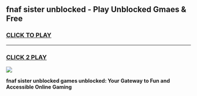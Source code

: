 
## fnaf sister unblocked - Play Unblocked Gmaes & Free
<h3>
<a href="https://news.freeplayer.one?title=fnaf_sister_unblocked&ref=16F">CLICK TO PLAY</a></h3>
<hr>

<h3>
<a href="https://news.freeplayer.one?title=fnaf_sister_unblocked&ref=16F">CLICK 2 PLAY</a>
  
</h3>

<a href="https://news.freeplayer.one?title=fnaf_sister_unblocked&ref=16F/"><img src="https://clearcache.store/games.png"></a>


**fnaf sister unblocked games unblocked: Your Gateway to Fun and Accessible Online Gaming**
